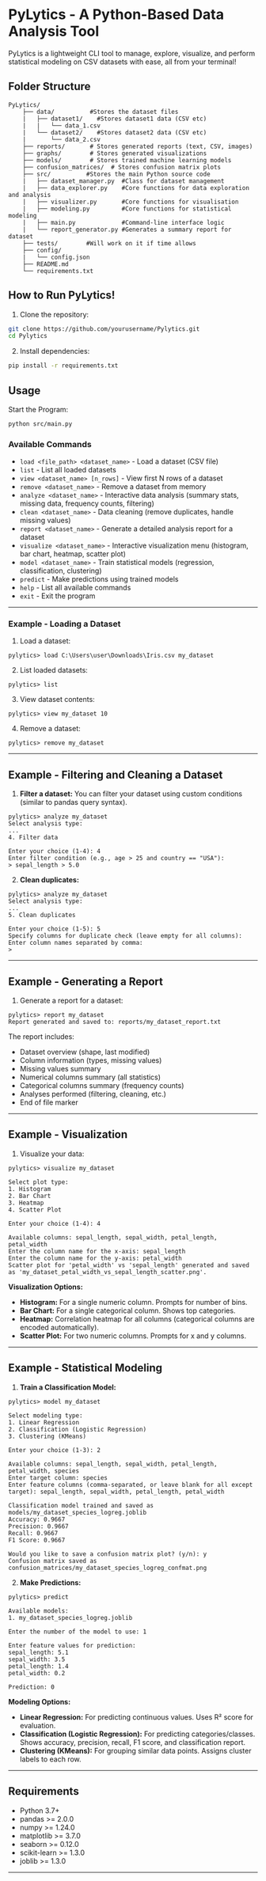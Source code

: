# PyLytics - A Python-Based Data Analysis Tool

PyLytics is a lightweight CLI tool to manage, explore, visualize, and perform statistical modeling on CSV datasets with ease, all from your terminal!


## Folder Structure
```
PyLytics/
    ├── data/          #Stores the dataset files
    |   ├── dataset1/    #Stores dataset1 data (CSV etc)
    |   |   └── data_1.csv
    |   └── dataset2/    #Stores dataset2 data (CSV etc)
    |       └── data_2.csv
    ├── reports/       # Stores generated reports (text, CSV, images)
    ├── graphs/        # Stores generated visualizations
    ├── models/        # Stores trained machine learning models
    ├── confusion_matrices/  # Stores confusion matrix plots
    ├── src/          #Stores the main Python source code
    |   ├── dataset_manager.py  #Class for dataset management
    |   ├── data_explorer.py    #Core functions for data exploration and analysis
    |   ├── visualizer.py       #Core functions for visualisation
    |   ├── modeling.py         #Core functions for statistical modeling
    |   ├── main.py             #Command-line interface logic
    |   └── report_generator.py #Generates a summary report for dataset
    ├── tests/        #Will work on it if time allows
    ├── config/     
    |   └── config.json  
    ├── README.md      
    └── requirements.txt 
```

## How to Run PyLytics!

1. Clone the repository:
```bash
git clone https://github.com/yourusername/Pylytics.git
cd Pylytics
```

2. Install dependencies:
```bash
pip install -r requirements.txt
```

## Usage

Start the Program:
```bash
python src/main.py
```

### Available Commands

- `load <file_path> <dataset_name>` - Load a dataset (CSV file)
- `list` - List all loaded datasets
- `view <dataset_name> [n_rows]` - View first N rows of a dataset
- `remove <dataset_name>` - Remove a dataset from memory
- `analyze <dataset_name>` - Interactive data analysis (summary stats, missing data, frequency counts, filtering)
- `clean <dataset_name>` - Data cleaning (remove duplicates, handle missing values)
- `report <dataset_name>` - Generate a detailed analysis report for a dataset
- `visualize <dataset_name>` - Interactive visualization menu (histogram, bar chart, heatmap, scatter plot)
- `model <dataset_name>` - Train statistical models (regression, classification, clustering)
- `predict` - Make predictions using trained models
- `help` - List all available commands
- `exit` - Exit the program

---

### Example - Loading a Dataset

1. Load a dataset:
```
pylytics> load C:\Users\user\Downloads\Iris.csv my_dataset
```

2. List loaded datasets:
```
pylytics> list
```

3. View dataset contents:
```
pylytics> view my_dataset 10
```

4. Remove a dataset:
```
pylytics> remove my_dataset
```

---


## Example - Filtering and Cleaning a Dataset

1. **Filter a dataset:**
You can filter your dataset using custom conditions (similar to pandas query syntax).  

```
pylytics> analyze my_dataset
Select analysis type:
...
4. Filter data

Enter your choice (1-4): 4
Enter filter condition (e.g., age > 25 and country == "USA"):
> sepal_length > 5.0
```

2. **Clean duplicates:**
```
pylytics> analyze my_dataset
Select analysis type:
...
5. Clean duplicates

Enter your choice (1-5): 5
Specify columns for duplicate check (leave empty for all columns):
Enter column names separated by comma:
> 
```

---

## Example - Generating a Report

1. Generate a report for a dataset:
```
pylytics> report my_dataset
Report generated and saved to: reports/my_dataset_report.txt
```
The report includes:
- Dataset overview (shape, last modified)
- Column information (types, missing values)
- Missing values summary
- Numerical columns summary (all statistics)
- Categorical columns summary (frequency counts)
- Analyses performed (filtering, cleaning, etc.)
- End of file marker

---

## Example - Visualization

1. Visualize your data:
```
pylytics> visualize my_dataset

Select plot type:
1. Histogram
2. Bar Chart
3. Heatmap
4. Scatter Plot

Enter your choice (1-4): 4

Available columns: sepal_length, sepal_width, petal_length, petal_width
Enter the column name for the x-axis: sepal_length
Enter the column name for the y-axis: petal_width
Scatter plot for 'petal_width' vs 'sepal_length' generated and saved as 'my_dataset_petal_width_vs_sepal_length_scatter.png'.
```

**Visualization Options:**
- **Histogram:** For a single numeric column. Prompts for number of bins.
- **Bar Chart:** For a single categorical column. Shows top categories.
- **Heatmap:** Correlation heatmap for all columns (categorical columns are encoded automatically).
- **Scatter Plot:** For two numeric columns. Prompts for x and y columns.

---

## Example - Statistical Modeling

1. **Train a Classification Model:**
```
pylytics> model my_dataset

Select modeling type:
1. Linear Regression
2. Classification (Logistic Regression)
3. Clustering (KMeans)

Enter your choice (1-3): 2

Available columns: sepal_length, sepal_width, petal_length, petal_width, species
Enter target column: species
Enter feature columns (comma-separated, or leave blank for all except target): sepal_length, sepal_width, petal_length, petal_width

Classification model trained and saved as models/my_dataset_species_logreg.joblib
Accuracy: 0.9667
Precision: 0.9667
Recall: 0.9667
F1 Score: 0.9667

Would you like to save a confusion matrix plot? (y/n): y
Confusion matrix saved as confusion_matrices/my_dataset_species_logreg_confmat.png
```

2. **Make Predictions:**
```
pylytics> predict

Available models:
1. my_dataset_species_logreg.joblib

Enter the number of the model to use: 1

Enter feature values for prediction:
sepal_length: 5.1
sepal_width: 3.5
petal_length: 1.4
petal_width: 0.2

Prediction: 0
```

**Modeling Options:**
- **Linear Regression:** For predicting continuous values. Uses R² score for evaluation.
- **Classification (Logistic Regression):** For predicting categories/classes. Shows accuracy, precision, recall, F1 score, and classification report.
- **Clustering (KMeans):** For grouping similar data points. Assigns cluster labels to each row.

---

## Requirements

- Python 3.7+
- pandas >= 2.0.0
- numpy >= 1.24.0
- matplotlib >= 3.7.0
- seaborn >= 0.12.0
- scikit-learn >= 1.3.0
- joblib >= 1.3.0

---